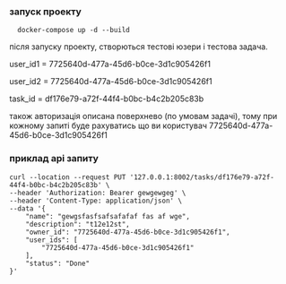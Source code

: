 ### запуск проекту

```shell
  docker-compose up -d --build
```

після запуску проекту, створються тестові юзери і тестова задача.


user_id1 = 7725640d-477a-45d6-b0ce-3d1c905426f1

user_id2 = 7725640d-477a-45d6-b0ce-3d1c905426f1

task_id = df176e79-a72f-44f4-b0bc-b4c2b205c83b

також авторизація описана поверхнево (по умовам задачі), тому при кожному запиті буде рахуватись що ви користувач 7725640d-477a-45d6-b0ce-3d1c905426f1


### приклад api запиту 

```shell
curl --location --request PUT '127.0.0.1:8002/tasks/df176e79-a72f-44f4-b0bc-b4c2b205c83b' \
--header 'Authorization: Bearer gewgewgeg' \
--header 'Content-Type: application/json' \
--data '{
    "name": "gewgsfasfsafsafafaf fas af wge",
    "description": "t12e12st",
    "owner_id": "7725640d-477a-45d6-b0ce-3d1c905426f1",
    "user_ids": [
        "7725640d-477a-45d6-b0ce-3d1c905426f1"
    ],
    "status": "Done"
}'
```
